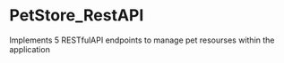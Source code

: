 # PetStore_RestAPI
Implements 5 RESTfulAPI endpoints to manage pet resourses within the application 

